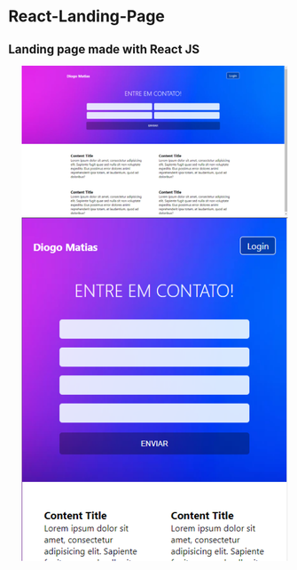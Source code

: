 # React-Landing-Page

<h2>Landing page made with React JS</h2>
<ul>
  
  

<img src="./img/Preview1.png"> 
<img src="./img/Preview2.PNG"> 

